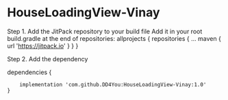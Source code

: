 # HouseLoadingView-Vinay
Step 1. Add the JitPack repository to your build file
Add it in your root build.gradle at the end of repositories:
allprojects {
		repositories 
		{
			...
			maven { url 'https://jitpack.io' }
		}
	}
  
  Step 2. Add the dependency
  
  dependencies {
  
		implementation 'com.github.DD4You:HouseLoadingView-Vinay:1.0'
	}
